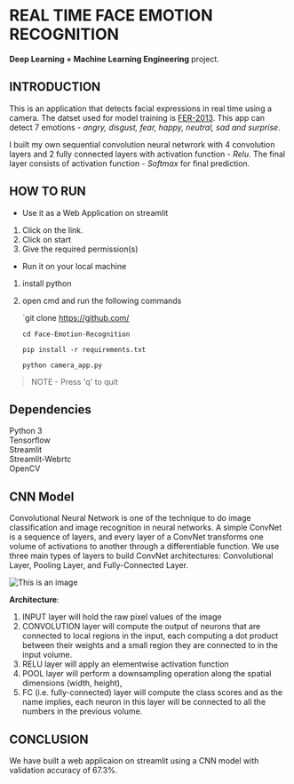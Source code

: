 # REAL TIME FACE EMOTION RECOGNITION
**Deep Learning + Machine Learning Engineering** project.

## INTRODUCTION
This is an application that detects facial expressions in real time using a camera. The datset used for model training is [FER-2013](https://www.kaggle.com/msambare/fer2013).
This app can detect 7 emotions - *angry, disgust, fear, happy, neutral, sad and surprise*. 

I built my own sequential convolution neural netwrork with 4 convolution layers and 2 fully connected layers with activation function - *Relu*.
The final layer consists of activation function - *Softmax* for final prediction.

## HOW TO RUN
- Use it as a Web Application on streamlit
1. Click on the link.
2. Click on start
3. Give the required permission(s)

- Run it on your local machine
1. install python
2. open cmd and run the following commands

   `git clone https://github.com/
   
   `cd Face-Emotion-Recognition`
   
   `pip install -r requirements.txt`
   
   `python camera_app.py`
   
  >NOTE - Press 'q' to quit

## Dependencies

Python 3\
Tensorflow\
Streamlit\
Streamlit-Webrtc\
OpenCV

## CNN Model


Convolutional Neural Network is one of the technique to do image classification and image recognition in neural networks. A simple ConvNet is a sequence of layers, and every layer of a ConvNet transforms one volume of activations to another through a differentiable function. We use three main types of layers to build ConvNet architectures: Convolutional Layer, Pooling Layer, and Fully-Connected Layer.

![This is an image](https://static.javatpoint.com/tutorial/tensorflow/images/convolutional-neural-network-in-tensorflow.png)

**Architecture**:

1. INPUT layer will hold the raw pixel values of the image
2. CONVOLUTION layer will compute the output of neurons that are connected to local regions in the input, each computing a dot product between their weights and a small region they are connected to in the input volume.
3. RELU layer will apply an elementwise activation function
4. POOL layer will perform a downsampling operation along the spatial dimensions (width, height), 
5. FC (i.e. fully-connected) layer will compute the class scores and as the name implies, each neuron in this layer will be connected to all the numbers in the previous volume.

## CONCLUSION
We have built a web applicaion on streamlit using a CNN model with validation accuracy of 67.3%. 







